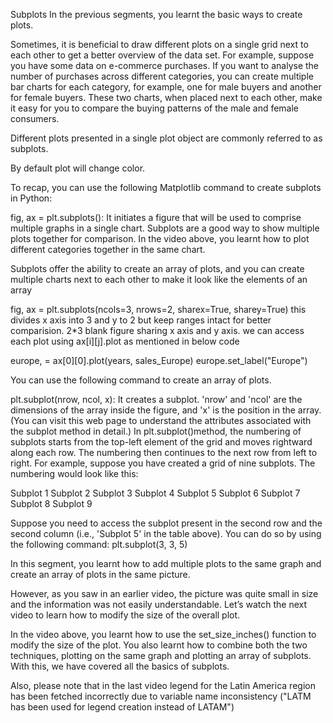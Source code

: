 Subplots
In the previous segments, you learnt the basic ways to create plots. 


Sometimes, it is beneficial to draw different plots on a single grid next to each other to get a better overview of the data set. 
For example, suppose you have some data on e-commerce purchases. If you want to analyse the number of purchases across different categories, 
you can create multiple bar charts for each category, for example, one for male buyers and another for female buyers. These two charts, when placed next to each other, make it easy for you to compare the buying patterns of the male and female consumers.


Different plots presented in a single plot object are commonly referred to as subplots. 

By default plot will change color.

To recap, you can use the following Matplotlib command to create subplots in Python:

fig, ax = plt.subplots(): It initiates a figure that will be used to comprise multiple graphs in a single chart.
Subplots are a good way to show multiple plots together for comparison. In the video above, you learnt how to plot different categories together in the same chart.

Subplots offer the ability to create an array of plots, and you can create multiple charts next to each other to make it look like the elements of an array

fig, ax = plt.subplots(ncols=3, nrows=2, sharex=True, sharey=True)  this divides x axis into 3 and y to 2 but keep ranges intact for better comparision. 2*3 blank figure sharing x axis and y axis.
we can access each plot using ax[i][j].plot as mentioned in below code 

europe, = ax[0][0].plot(years, sales_Europe)
europe.set_label("Europe")


You can use the following command to create an array of plots.

plt.subplot(nrow, ncol, x): It creates a subplot. 'nrow' and 'ncol' are the dimensions of the array inside the figure, and 'x' is the position in the array.
(You can visit this web page to understand the attributes associated with the subplot method in detail.)
In plt.subplot()method, the numbering of subplots starts from the top-left element of the grid and moves rightward along each row. The numbering then continues to the next row from left to right. For example, suppose you have created a grid of nine subplots. The numbering would look like this:


Subplot 1	Subplot 2	Subplot 3
Subplot 4	Subplot 5	Subplot 6
Subplot 7	Subplot 8	Subplot 9


Suppose you need to access the subplot present in the second row and the second column (i.e., 'Subplot 5' in the table above). You can do so by using the following command:
plt.subplot(3, 3, 5)

In this segment, you learnt how to add multiple plots to the same graph and create an array of plots in the same picture.
 
However, as you saw in an earlier video, the picture was quite small in size and the information was not easily understandable. Let’s watch the next video to learn how to modify the size of the overall plot. 

In the video above, you learnt how to use the set_size_inches() function to modify the size of the plot. You also learnt how to combine both the two techniques, plotting on the same graph and plotting an array of subplots. With this, we have covered all the basics of subplots.

 

Also, please note that in the last video legend for the Latin America region has been fetched incorrectly due to variable name inconsistency ("LATM has been used for legend creation instead of LATAM")